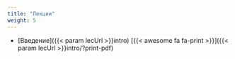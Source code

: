 ```yaml
---
title: "Лекции"
weight: 5
---
```


- [Введение]({{< param lecUrl >}}intro) [{{< awesome fa fa-print >}}]({{< param lecUrl >}}intro/?print-pdf) 
